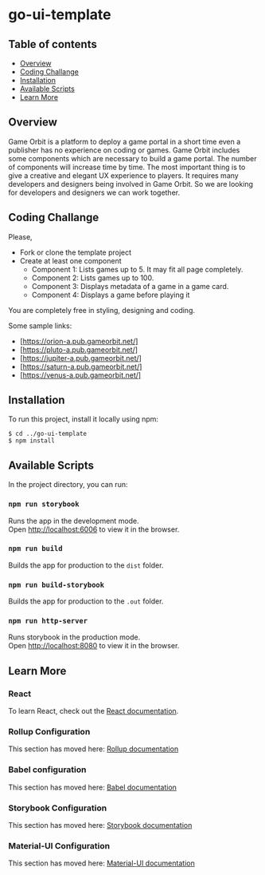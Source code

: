 # go-ui-template

## Table of contents
* [Overview](#overview)
* [Coding Challange](#coding-challange)
* [Installation](#installation)
* [Available Scripts](#available-scripts)
* [Learn More](#learn-more)
  
## Overview
Game Orbit is a platform to deploy a game portal in a short time even a publisher has no experience on coding or games. Game Orbit includes some components which are necessary to build a game portal. The number of components will increase time by time. The most important thing is to give a creative and elegant UX experience to players. It requires many developers and designers being involved in Game Orbit. So we are looking for developers and designers we can work together.

## Coding Challange
Please,
- Fork or clone the template project
- Create at least one component
  - Component 1: Lists games up to 5. It may fit all page completely.
  - Component 2: Lists games up to 100.
  - Component 3: Displays metadata of a game in a game card.
  - Component 4: Displays a game before playing it

You are completely free in styling, designing and coding.

Some sample links:
- [https://orion-a.pub.gameorbit.net/]
- [https://pluto-a.pub.gameorbit.net/]
- [https://jupiter-a.pub.gameorbit.net/]
- [https://saturn-a.pub.gameorbit.net/]
- [https://venus-a.pub.gameorbit.net/]
  
## Installation
To run this project, install it locally using npm:
```
$ cd ../go-ui-template
$ npm install
```

## Available Scripts
In the project directory, you can run:

### `npm run storybook`
Runs the app in the development mode.<br>
Open [http://localhost:6006](http://localhost:6006) to view it in the browser.


### `npm run build`
Builds the app for production to the `dist` folder.<br>

### `npm run build-storybook`
Builds the app for production to the `.out` folder.<br>

### `npm run http-server`
Runs  storybook in the production mode.<br>
Open [http://localhost:8080](http://localhost:8080) to view it in the browser.

## Learn More

### React
To learn React, check out the [React documentation](https://reactjs.org/).

### Rollup Configuration
This section has moved here: [Rollup documentation](https://rollupjs.org/guide/en/#configuration-file)

### Babel configuration
This section has moved here: [Babel documentation](https://babeljs.io/docs/en/configuration)

### Storybook Configuration
This section has moved here: [Storybook documentation](https://storybook.js.org/docs/configurations/default-config/)

### Material-UI Configuration
This section has moved here: [Material-UI documentation](https://material-ui.com/getting-started/learn/)
